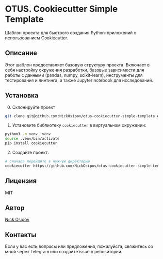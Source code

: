 # OTUS. Cookiecutter Simple Template

Шаблон проекта для быстрого создания Python-приложений с использованием Cookiecutter.

## Описание

Этот шаблон предоставляет базовую структуру проекта. 
Включает в себя настройку окружения разработки, 
базовые зависимости для работы с данными (pandas, numpy, scikit-learn), 
инструменты для тестирования и линтинга, а также Jupyter notebook для исследований.

## Установка

0. Склонируйте проект

```bash
git clone git@github.com:NickOsipov/otus-cookiecutter-simple-template.git
```

1. Установите библиотеку `cookiecutter` в виртуальном окружении:

```bash
python3 -m venv .venv
source .venv/bin/activate
pip install cookiecutter
```

2. Создайте проект:
```bash
# сначала перейдите в нужную директорию
cookiecutter https://github.com/NickOsipov/otus-cookiecutter-simple-template
```

## Лицензия

MIT

## Автор

[Nick Osipov](https://t.me/NickOsipov)

## Контакты

Если у вас есть вопросы или предложения, пожалуйста, свяжитесь со мной через Telegram или создайте issue в репозитории.
